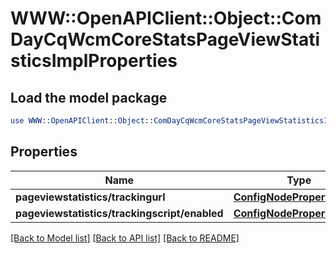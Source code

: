 # WWW::OpenAPIClient::Object::ComDayCqWcmCoreStatsPageViewStatisticsImplProperties

## Load the model package
```perl
use WWW::OpenAPIClient::Object::ComDayCqWcmCoreStatsPageViewStatisticsImplProperties;
```

## Properties
Name | Type | Description | Notes
------------ | ------------- | ------------- | -------------
**pageviewstatistics/trackingurl** | [**ConfigNodePropertyString**](ConfigNodePropertyString.md) |  | [optional] 
**pageviewstatistics/trackingscript/enabled** | [**ConfigNodePropertyString**](ConfigNodePropertyString.md) |  | [optional] 

[[Back to Model list]](../README.md#documentation-for-models) [[Back to API list]](../README.md#documentation-for-api-endpoints) [[Back to README]](../README.md)



